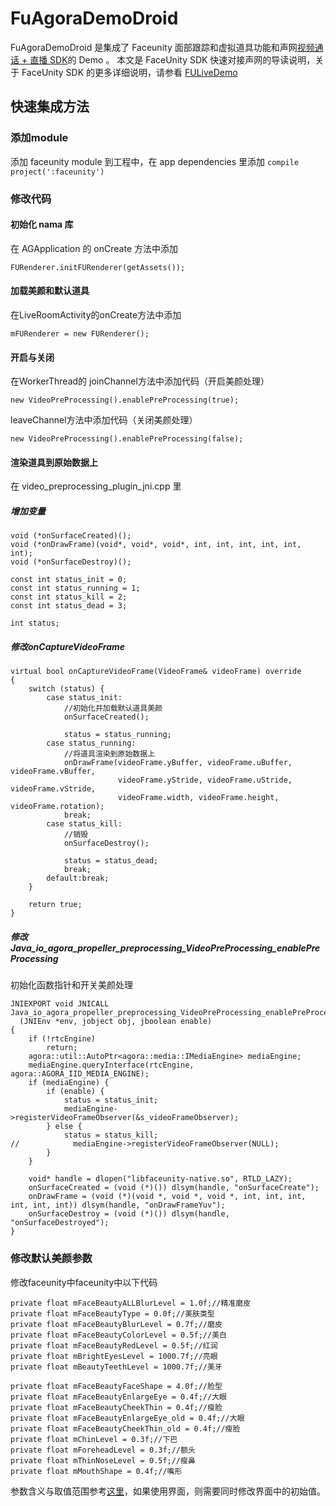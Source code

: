 # FuAgoraDemoDroid
FuAgoraDemoDroid 是集成了 Faceunity 面部跟踪和虚拟道具功能和声网[视频通话 + 直播 SDK](https://www.agora.io/cn/download/)的 Demo 。
本文是 FaceUnity SDK 快速对接声网的导读说明，关于 FaceUnity SDK 的更多详细说明，请参看 [FULiveDemo](https://github.com/Faceunity/FULiveDemoDroid/tree/dev)
## 快速集成方法
### 添加module
添加 faceunity module 到工程中，在 app dependencies 里添加 `compile project(':faceunity')`
### 修改代码
#### 初始化 nama 库
在 AGApplication 的 onCreate 方法中添加
```
FURenderer.initFURenderer(getAssets());
```
#### 加载美颜和默认道具
在LiveRoomActivity的onCreate方法中添加
```
mFURenderer = new FURenderer();
```
#### 开启与关闭
在WorkerThread的
joinChannel方法中添加代码（开启美颜处理）
```
new VideoPreProcessing().enablePreProcessing(true);
```
leaveChannel方法中添加代码（关闭美颜处理）
```
new VideoPreProcessing().enablePreProcessing(false);
```
#### 渲染道具到原始数据上
在 video_preprocessing_plugin_jni.cpp 里
##### 增加变量
```
void (*onSurfaceCreated)();
void (*onDrawFrame)(void*, void*, void*, int, int, int, int, int, int);
void (*onSurfaceDestroy)();

const int status_init = 0;
const int status_running = 1;
const int status_kill = 2;
const int status_dead = 3;

int status;
```
##### 修改onCaptureVideoFrame
```
virtual bool onCaptureVideoFrame(VideoFrame& videoFrame) override
{
    switch (status) {
        case status_init:
            //初始化并加载默认道具美颜
            onSurfaceCreated();

            status = status_running;
        case status_running:
            //将道具渲染到原始数据上
            onDrawFrame(videoFrame.yBuffer, videoFrame.uBuffer, videoFrame.vBuffer,
                        videoFrame.yStride, videoFrame.uStride, videoFrame.vStride,
                        videoFrame.width, videoFrame.height, videoFrame.rotation);
            break;
        case status_kill:
            //销毁
            onSurfaceDestroy();

            status = status_dead;
            break;
        default:break;
    }

    return true;
}
```
##### 修改Java_io_agora_propeller_preprocessing_VideoPreProcessing_enablePreProcessing
初始化函数指针和开关美颜处理
```
JNIEXPORT void JNICALL Java_io_agora_propeller_preprocessing_VideoPreProcessing_enablePreProcessing
  (JNIEnv *env, jobject obj, jboolean enable)
{
    if (!rtcEngine)
        return;
    agora::util::AutoPtr<agora::media::IMediaEngine> mediaEngine;
    mediaEngine.queryInterface(rtcEngine, agora::AGORA_IID_MEDIA_ENGINE);
    if (mediaEngine) {
        if (enable) {
            status = status_init;
            mediaEngine->registerVideoFrameObserver(&s_videoFrameObserver);
        } else {
            status = status_kill;
//            mediaEngine->registerVideoFrameObserver(NULL);
        }
    }

    void* handle = dlopen("libfaceunity-native.so", RTLD_LAZY);
    onSurfaceCreated = (void (*)()) dlsym(handle, "onSurfaceCreate");
    onDrawFrame = (void (*)(void *, void *, void *, int, int, int, int, int, int)) dlsym(handle, "onDrawFrameYuv");
    onSurfaceDestroy = (void (*)()) dlsym(handle, "onSurfaceDestroyed");
}
```
### 修改默认美颜参数
修改faceunity中faceunity中以下代码
```
private float mFaceBeautyALLBlurLevel = 1.0f;//精准磨皮
private float mFaceBeautyType = 0.0f;//美肤类型
private float mFaceBeautyBlurLevel = 0.7f;//磨皮
private float mFaceBeautyColorLevel = 0.5f;//美白
private float mFaceBeautyRedLevel = 0.5f;//红润
private float mBrightEyesLevel = 1000.7f;//亮眼
private float mBeautyTeethLevel = 1000.7f;//美牙

private float mFaceBeautyFaceShape = 4.0f;//脸型
private float mFaceBeautyEnlargeEye = 0.4f;//大眼
private float mFaceBeautyCheekThin = 0.4f;//瘦脸
private float mFaceBeautyEnlargeEye_old = 0.4f;//大眼
private float mFaceBeautyCheekThin_old = 0.4f;//瘦脸
private float mChinLevel = 0.3f;//下巴
private float mForeheadLevel = 0.3f;//额头
private float mThinNoseLevel = 0.5f;//瘦鼻
private float mMouthShape = 0.4f;//嘴形
```
参数含义与取值范围参考[这里](https://github.com/Faceunity/FULiveDemoDroid/tree/dev#%E5%8F%82%E6%95%B0%E8%AE%BE%E7%BD%AE)，如果使用界面，则需要同时修改界面中的初始值。